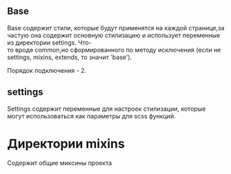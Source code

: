 ## Base
Base содержит стили, которые будут применятся на каждой странице,зачастую она содержит основную стилизацию и использует переменные из директории settings. Что-то вроде common,но сформированного по методу исключения (если не settings, mixins, extends, то значит 'base').

Порядок подключения - 2.

## settings
Settings содержит переменные для настроек стилизации, которые могут использоваться как параметры для scss функций.

# Директории mixins
Содержит общие миксины проекта
